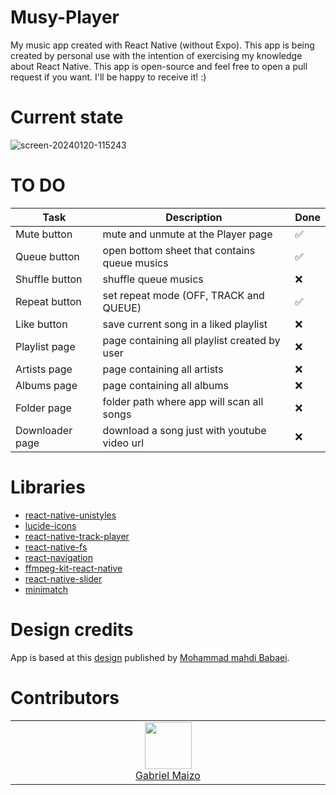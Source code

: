 # Musy-Player
My music app created with React Native (without Expo). This app is being created by personal use with the intention of exercising my knowledge about React Native. This app is open-source and feel free to open a pull request if you want. I'll be happy to receive it! :)

# Current state
![screen-20240120-115243](https://github.com/Vinnih-1/Musy-Player/assets/59892753/fda45b0e-342f-4a42-88ec-41d224fe131d)

# TO DO

| Task          | Description                                   | Done |
|---------------|-----------------------------------------------|------|
| Mute button     | mute and unmute at the Player page          |  ✅  |
| Queue button    | open bottom sheet that contains queue musics|  ✅  |
| Shuffle button  | shuffle queue musics                        |  ❌  |
| Repeat button   | set repeat mode (OFF, TRACK and QUEUE)      |  ✅  |
| Like button     | save current song in a liked playlist       |  ❌  |
| Playlist page   | page containing all playlist created by user|  ❌  |
| Artists page    | page containing all artists                 |  ❌  |
| Albums page     | page containing all albums                  |  ❌  |
| Folder page     | folder path where app will scan all songs   |  ❌  |
| Downloader page | download a song just with youtube video url |  ❌  |

# Libraries

- [react-native-unistyles](https://github.com/jpudysz/react-native-unistyles)
- [lucide-icons](https://lucide.dev/guide/installation)
- [react-native-track-player](https://github.com/doublesymmetry/react-native-track-player)
- [react-native-fs](https://github.com/itinance/react-native-fs)
- [react-navigation](https://github.com/react-navigation/react-navigation)
- [ffmpeg-kit-react-native](https://github.com/arthenica/ffmpeg-kit)
- [react-native-slider](https://github.com/callstack/react-native-slider)
- [minimatch](https://github.com/isaacs/minimatch)

# Design credits

App is based at this [design](https://www.figma.com/community/file/1217535322790191292) published by [Mohammad mahdi Babaei](https://www.figma.com/@mohammadteow).

# Contributors

<table><tbody><tr>
	<td align="center" valign="top" width="11%">
	<a href="https://github.com/Undead34">
		<img src="https://github.com/Undead34.png?s=75" width="75" height="75"><br />
		Gabriel Maizo
	</a>
</td></tr></tbody></table>

